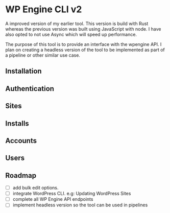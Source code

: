 # WP Engine CLI v2

A improved version of my earlier tool. This version is build with Rust whereas the previous version was built using JavaScript with node.
I have also opted to not use Async which will speed up performance.

The purpose of this tool is to provide an interface with the wpengine API. I plan on creating a headless
version of the tool to be implemented as part of a pipeline or other similar use case.

## Installation

## Authentication

## Sites

## Installs

## Accounts

## Users

## Roadmap

- [ ] add bulk edit options.
- [ ] integrate WordPress CLI. e.g: Updating WordPress Sites
- [ ] complete all WP Engine API endpoints
- [ ] implement headless version so the tool can be used in pipelines

